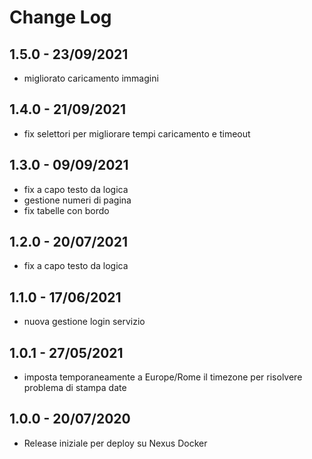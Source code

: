Change Log
=========
1.5.0 - 23/09/2021
----------
* migliorato caricamento immagini

1.4.0 - 21/09/2021
----------
* fix selettori per migliorare tempi caricamento e timeout

1.3.0 - 09/09/2021
----------
* fix a capo testo da logica
* gestione numeri di pagina
* fix tabelle con bordo

1.2.0 - 20/07/2021
----------
* fix a capo testo da logica

1.1.0 - 17/06/2021
----------
* nuova gestione login servizio

1.0.1 - 27/05/2021
----------
* imposta temporaneamente a Europe/Rome il timezone per risolvere problema di stampa date

1.0.0 - 20/07/2020
----------
* Release iniziale per deploy su Nexus Docker